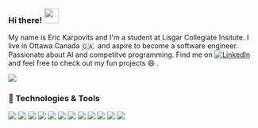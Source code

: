 ### Hi there! <img src="https://raw.githubusercontent.com/MartinHeinz/MartinHeinz/master/wave.gif" width="30px">

My name is Eric Karpovits and I'm a student at Lisgar Collegiate Insitute. I live in Ottawa Canada 🇨🇦  &nbsp;and aspire to become a software engineer. Passionate about AI and competitve programming. Find me on [![LinkedIn](https://raw.githubusercontent.com/MartinHeinz/MartinHeinz/master/linkedin-3-16.png)](https://ca.linkedin.com/in/eric-karpovits-475375206) and feel free to check out my fun projects :smile: . 

<img align="center" src="https://github-readme-stats.vercel.app/api/<CARD_TYPE>/?username=<USERNAME>&theme=<THEME_NAME>" />

### :wrench: Technologies & Tools
![](https://img.shields.io/badge/OS-Mac-informational?style=flat&logo=apple&logoColor=white&color=2bbc8a)
![](https://img.shields.io/badge/Editor-VS_Code-informational?style=flat&logo=visual-studio-code&logoColor=white&color=2bbc8a)
![](https://img.shields.io/badge/Editor-Code::Blocks-informational?style=flat&color=2bbc8a)
![](https://img.shields.io/badge/Code-C++-informational?style=flat&logo=c%2B%2B&logoColor=white&color=2bbc8a)
![](https://img.shields.io/badge/Code-Python-informational?style=flat&logo=python&logoColor=white&color=2bbc8a)
![](https://img.shields.io/badge/Code-C-informational?style=flat&logo=C&logoColor=white&color=2bbc8a)
![](https://img.shields.io/badge/Code-Java-informational?style=flat&logo=java&logoColor=white&color=2bbc8a)
![](https://img.shields.io/badge/Code-R-informational?style=flat&logo=R&logoColor=white&color=2bbc8a)
![](https://img.shields.io/badge/Shell-Bash-informational?style=flat&logo=gnu-bash&logoColor=white&color=2bbc8a)
![](https://img.shields.io/badge/Tools-Docker-informational?style=flat&logo=docker&logoColor=white&color=2bbc8a)
![](https://img.shields.io/badge/Tools-Allegro-informational?style=flat&logo=1&logoColor=white&color=2bbc8a)
![](https://img.shields.io/badge/Cloud-GitHub-informational?style=flat&logo=GitHub&logoColor=white&color=2bbc8a)


<!--
**EricKarpovits/EricKarpovits** is a ✨ _special_ ✨ repository because its `README.md` (this file) appears on your GitHub profile.

Here are some ideas to get you started:

- 🔭 I’m currently working on ...
- 🌱 I’m currently learning ...
- 👯 I’m looking to collaborate on ...
- 🤔 I’m looking for help with ...
- 💬 Ask me about ...
- 📫 How to reach me: ...
- 😄 Pronouns: ...
- ⚡ Fun fact: ...
-->
